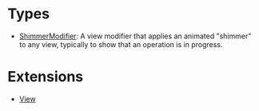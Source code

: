 # Types

  - [ShimmerModifier](./ShimmerModifier):
    A view modifier that applies an animated "shimmer" to any view, typically to show that
    an operation is in progress.

# Extensions

  - [View](./View)
